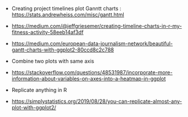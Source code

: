 * Creating project timelines plot Ganntt charts : https://stats.andrewheiss.com/misc/gantt.html
* https://medium.com/@jeffgriesemer/creating-timeline-charts-in-r-my-fitness-activity-58eeb14af3df
* https://medium.com/european-data-journalism-network/beautiful-gantt-charts-with-ggplot2-80ccd8c2c788


* Combine two plots with same axis
* https://stackoverflow.com/questions/48531987/incorporate-more-information-about-variables-on-axes-into-a-heatmap-in-ggplot

* Replicate anything in R
* https://simplystatistics.org/2019/08/28/you-can-replicate-almost-any-plot-with-ggplot2/

